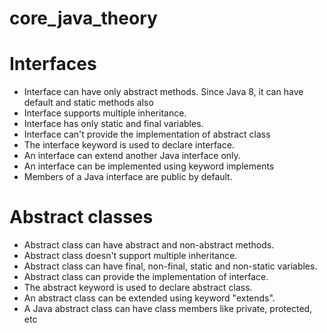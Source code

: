 # core_java_theory
# Interfaces
- Interface can have only abstract methods. Since Java 8, it can have default and static methods also
- Interface supports multiple inheritance.
- Interface has only static and final variables.
- Interface can't provide the implementation of abstract class
- The interface keyword is used to declare interface.
- An interface can extend another Java interface only.
- An interface can be implemented using keyword implements
- Members of a Java interface are public by default.
# Abstract classes
- Abstract class can have abstract and non-abstract methods.
- Abstract class doesn't support multiple inheritance.
- Abstract class can have final, non-final, static and non-static variables.
- Abstract class can provide the implementation of interface.
- The abstract keyword is used to declare abstract class.
- An abstract class can be extended using keyword "extends".
- A Java abstract class can have class members like private, protected, etc
